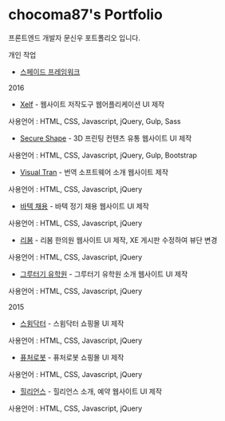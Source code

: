 # chocoma87's Portfolio

프론트엔드 개발자 문신우 포트폴리오 입니다. 

개인 작업
* [스페이드 프레임워크](http://regex.bastardsbook.com/)

2016
* [Xelf](http://regex.bastardsbook.com/)  - 웹사이트 저작도구 웹어플리케이션 UI 제작

 사용언어 : HTML, CSS, Javascript, jQuery, Gulp, Sass

* [Secure Shape](http://tumblr.eyeheartnewyork.com) - 3D 프린팅 컨텐츠 유통 웹사이트 UI 제작
 
 사용언어 : HTML, CSS, Javascript, jQuery, Gulp, Bootstrap

* [Visual Tran](http://iheartnymuseums.com/) - 번역 소프트웨어 소개 웹사이트 제작
 
 사용언어 : HTML, CSS, Javascript, jQuery

* [바텍 채용](http://iheartnymuseums.com/) - 바텍 정기 채용 웹사이트 UI 제작

 사용언어 : HTML, CSS, Javascript, jQuery

* [리봄](http://iheartnymuseums.com/) - 리봄 한의원 웹사이트 UI 제작, XE 게시판 수정하여 뷰단 변경

 사용언어 : HTML, CSS, Javascript, jQuery

* [그루터기 유학원](http://iheartnymuseums.com/) - 그루터기 유학원 소개 웹사이트 UI 제작

 사용언어 : HTML, CSS, Javascript, jQuery

2015
* [스윔닥터](http://iheartnymuseums.com/) - 스윔닥터 쇼핑몰 UI 제작

 사용언어 : HTML, CSS, Javascript, jQuery

* [퓨처로봇](http://iheartnymuseums.com/) - 퓨처로봇 쇼핑몰 UI 제작

 사용언어 : HTML, CSS, Javascript, jQuery

* [힐리언스](http://iheartnymuseums.com/) - 힐리언스 소개, 예약 웹사이트 UI 제작

 사용언어 : HTML, CSS, Javascript, jQuery
 

